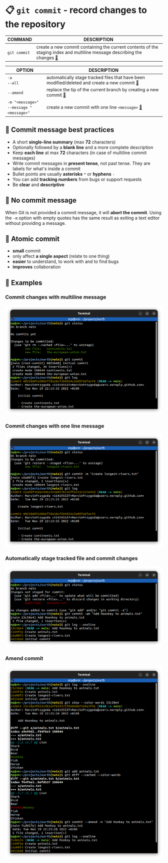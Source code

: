 # 📋 `git commit` - record changes to the repository

| COMMAND      | DESCRIPTION                                                                                                                                                       |
| ------------ | ----------------------------------------------------------------------------------------------------------------------------------------------------------------- |
| `git commit` | create a new commit containing the current contents of the staging index and multiline message describing the changes [🔗](#commit-changes-with-multiline-message) |

| OPTION                                        | DESCRIPTION                                                                                                                                         |
| --------------------------------------------- | --------------------------------------------------------------------------------------------------------------------------------------------------- |
| `-a`<br />`--all`                             | automatically stage tracked files that have been modified/deleted and create a new commit [🔗](#automatically-stage-tracked-file-and-commit-changes) |
| `--amend`                                     | replace the tip of the current branch by creating a new commit [🔗](#amend-commit)                                                                   |
| `-m "<message>"`<br />`--message "<message>"` | create a new commit with one line `<message>` [🔗](#commit-changes-with-one-line-message)                                                            |

## 📌 Commit message best practices

- A short **single-line summary** (max **72** characters)
- Optionally followed by a **blank line** and a more complete description
- Keep **each line** at max **72** characters (in case of multiline commit messages)
- Write commit messages in **present tense**, not past tense. They are labels for what's inside a commit
- Bullet points are usually **asterisks** `*` or **hyphens** `-`
- You can add **tracking numbers** from bugs or support requests
- Be **clear** and **descriptive**

## 📌 No commit message

When Git is not provided a commit message, it will **abort the commit**. Using the `-m` option with empty quotes has the same result as exiting a text editor without providing a message.

## 📌 Atomic commit

- **small** commit
- only affect **a single aspect** (relate to one thing)
- **easier** to understand, to work with and to find bugs
- **improves** collaboration

## 📌 Examples

### Commit changes with multiline message

![](images/git-commit.png)

### Commit changes with one line message

![](images/git-commit-message.png)

### Automatically stage tracked file and commit changes

![](images/git-commit-all.png)

### Amend commit

![](images/git-commit-amend.png)